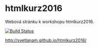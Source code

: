 # htmlkurz2016
Webová stránku k workshopu htmlkurz2016.

[![Build Status](https://travis-ci.org/SvetlanaM/htmlkurz2016.svg?branch=master)](https://travis-ci.org/SvetlanaM/htmlkurz2016)

http://svetlanam.github.io/htmlkurz2016/
